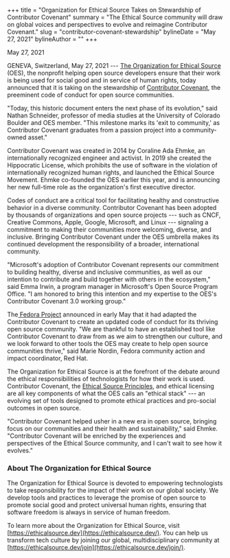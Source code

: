 +++
title = "Organization for Ethical Source Takes on Stewardship of Contributor Covenant"
summary = "The Ethical Source community will draw on global voices and perspectives to evolve and reimagine Contributor Covenant."
slug = "contributor-covenant-stewardship"
bylineDate = "May 27, 2021"
bylineAuthor = ""
+++

<time>May 27, 2021</time>

GENEVA, Switzerland, May 27, 2021 --- [The Organization for Ethical Source](https://ethicalsource.dev/) (OES), the nonprofit helping open source developers ensure that their work is being used for social good and in service of human rights, today announced that it is taking on the stewardship of [Contributor Covenant](https://www.contributor-covenant.org/), the preeminent code of conduct for open source communities.

"Today, this historic document enters the next phase of its evolution," said Nathan Schneider, professor of media studies at the University of Colorado Boulder and OES member. "This milestone marks its 'exit to community,' as Contributor Covenant graduates from a passion project into a community-owned asset."

Contributor Covenant was created in 2014 by Coraline Ada Ehmke, an internationally recognized engineer and activist. In 2019 she created the Hippocratic License, which prohibits the use of software in the violation of internationally recognized human rights, and launched the Ethical Source Movement. Ehmke co-founded the OES earlier this year, and is announcing her new full-time role as the organization's first executive director.

Codes of conduct are a critical tool for facilitating healthy and constructive behavior in a diverse community. Contributor Covenant has been adopted by thousands of organizations and open source projects --- such as CNCF, Creative Commons, Apple, Google, Microsoft, and Linux --- signaling a commitment to making their communities more welcoming, diverse, and inclusive. Bringing Contributor Covenant under the OES umbrella makes its continued development the responsibility of a broader, international community.

"Microsoft's adoption of Contributor Covenant represents our commitment to building healthy, diverse and inclusive communities, as well as our intention to contribute and build together with others in the ecosystem," said Emma Irwin, a program manager in Microsoft's Open Source Program Office. "I am honored to bring this intention and my expertise to the OES's Contributor Covenant 3.0 working group."

The[ Fedora Project](https://getfedora.org/) announced in early May that it had adapted the Contributor Covenant to create an updated code of conduct for its thriving open source community. "We are thankful to have an established tool like Contributor Covenant to draw from as we aim to strengthen our culture, and we look forward to other tools the OES may create to help open source communities thrive," said Marie Nordin, Fedora community action and impact coordinator, Red Hat.

The Organization for Ethical Source is at the forefront of the debate around the ethical responsibilities of technologists for how their work is used. Contributor Covenant, the [Ethical Source Principles](https://ethicalsource.dev/principles), and ethical licensing are all key components of what the OES calls an "ethical stack" --- an evolving set of tools designed to promote ethical practices and pro-social outcomes in open source.

"Contributor Covenant helped usher in a new era in open source, bringing focus on our communities and their health and sustainability," said Ehmke. "Contributor Covenant will be enriched by the experiences and perspectives of the Ethical Source community, and I can't wait to see how it evolves."

### About The Organization for Ethical Source

The Organization for Ethical Source is devoted to empowering technologists to take responsibility for the impact of their work on our global society. We develop tools and practices to leverage the promise of open source to promote social good and protect universal human rights, ensuring that software freedom is always in service of human freedom.

To learn more about the Organization for Ethical Source, visit [https://ethicalsource.dev](https://ethicalsource.dev/). You can help us transform tech culture by joining our global, multidisciplinary community at [https://ethicalsource.dev/join](https://ethicalsource.dev/join/).
